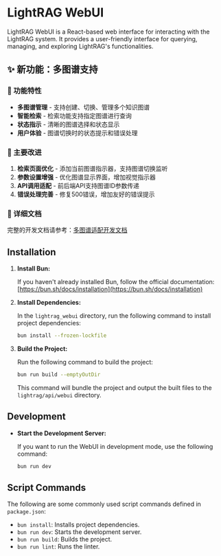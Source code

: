 # LightRAG WebUI

LightRAG WebUI is a React-based web interface for interacting with the LightRAG system. It provides a user-friendly interface for querying, managing, and exploring LightRAG's functionalities.

## ✨ 新功能：多图谱支持

### 🎯 功能特性
- **多图谱管理** - 支持创建、切换、管理多个知识图谱
- **智能检索** - 检索功能支持指定图谱进行查询
- **状态指示** - 清晰的图谱选择和状态显示
- **用户体验** - 图谱切换时的状态提示和错误处理

### 🔧 主要改进
1. **检索页面优化** - 添加当前图谱指示器，支持图谱切换监听
2. **参数设置增强** - 优化图谱显示界面，增加视觉指示器
3. **API调用适配** - 前后端API支持图谱ID参数传递
4. **错误处理完善** - 修复500错误，增加友好的错误提示

### 📖 详细文档
完整的开发文档请参考：[多图谱适配开发文档](../docs/multi-graph-adaptation.md)

## Installation

1.  **Install Bun:**

    If you haven't already installed Bun, follow the official documentation: [https://bun.sh/docs/installation](https://bun.sh/docs/installation)

2.  **Install Dependencies:**

    In the `lightrag_webui` directory, run the following command to install project dependencies:

    ```bash
    bun install --frozen-lockfile
    ```

3.  **Build the Project:**

    Run the following command to build the project:

    ```bash
    bun run build --emptyOutDir
    ```

    This command will bundle the project and output the built files to the `lightrag/api/webui` directory.

## Development

- **Start the Development Server:**

  If you want to run the WebUI in development mode, use the following command:

  ```bash
  bun run dev
  ```

## Script Commands

The following are some commonly used script commands defined in `package.json`:

- `bun install`: Installs project dependencies.
- `bun run dev`: Starts the development server.
- `bun run build`: Builds the project.
- `bun run lint`: Runs the linter.
